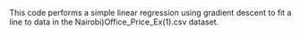 This code performs a simple linear regression using gradient descent to fit a line to data in the Nairobi)Office_Price_Ex(1).csv dataset.
